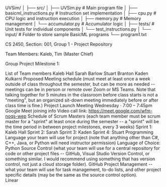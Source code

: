 UVSim/
│
├── src/
│   ├── UVSim.py            # Main program file
│   ├── basicml_instructions.py   # Instruction set implementation
│   ├── cpu.py              # CPU logic and instruction execution
│   ├── memory.py           # Memory management
│   └── accumulator.py      # Accumulator logic
│
├── tests/                  # Unit tests for individual components
│   └── test_instructions.py
│
└── input/                  # Folder to store sample BasicML programs
    └── program1.txt

CS 2450, Section: 001, Group 1 - Project Repository

Team Members: Kaleb, Tim (Master Chief)

Group Project Milestone 1:

List of Team members
Kaleb Hall
Sarah Barlow
Stuart Branton
Kaden Kulkarni
Proposed Meeting schedule (must meet at least once a week outside of class throughout the semester, but can be more as needed -- meetings can be in person or remote over Zoom or MS Teams.  Note that talking together for 5 minutes in the classroom before class starts is not a "meeting", but an organized sit-down meeting immediately before or after class time is fine.)
Project Launch Meeting
Wednesday · 7:00 – 7:45pm
Google Meet joining info
Video call link: https://meet.google.com/wfm-noqs-wep
Schedule of Scrum Masters (each team member must be scrum master for a "sprint" at least once during the semester -- a "sprint" will be the time period in between project milestones, every 3 weeks)
Sprint 1: Kaleb Hall
Sprint 2: Sarah
Sprint 3: Kaden
Sprint 4: Stuart
Programming Language your team will use for project (note that anything other than C#, C++, Java, or Python will need instructor permission)
Language of Choice: Python
Source Control (what your team will use for a central repository for code or other project files -- GitHub, Visual Studio Version Control, or something similar.  I would recommend using something that has version control, not just a cloud storage folder).
GitHub
Project Management -- what your team will use for task management, to-do lists, and other project specific details (may be the same as the source control option).  
Linear
